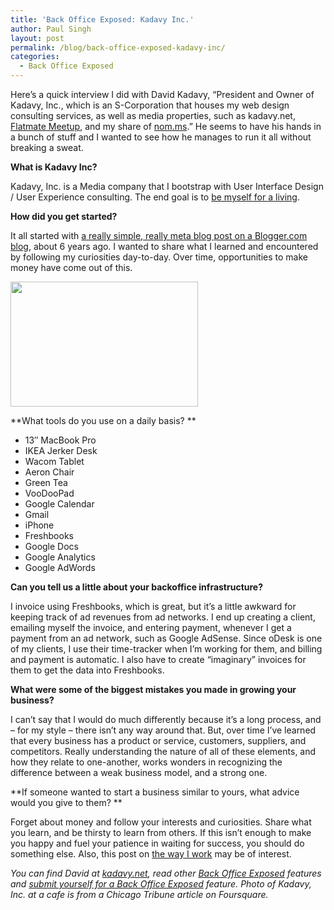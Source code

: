 ```yaml
---
title: 'Back Office Exposed: Kadavy Inc.'
author: Paul Singh
layout: post
permalink: /blog/back-office-exposed-kadavy-inc/
categories:
  - Back Office Exposed
---
```

Here&#8217;s a quick interview I did with David Kadavy, &#8220;President and Owner of Kadavy, Inc., which is an S-Corporation that houses my web design consulting services, as well as media properties, such as kadavy.net, [Flatmate Meetup][1], and my share of [nom.ms][2].&#8221; He seems to have his hands in a bunch of stuff and I wanted to see how he manages to run it all without breaking a sweat.

**<!--more-->**

**What is Kadavy Inc?**

Kadavy, Inc. is a Media company that I bootstrap with User Interface Design / User Experience consulting. The end goal is to <a href="http://www.kadavy.net/blog/posts/be-yourself-for-a-living-the-vision/" target="_blank">be myself for a living</a>.

**How did you get started?**

It all started with <a href="http://www.kadavy.net/blog/posts/my-first-blog/" target="_blank">a really simple, really meta blog post on a Blogger.com blog</a>, about 6 years ago. I wanted to share what I learned and encountered by following my curiosities day-to-day. Over time, opportunities to make money have come out of this.

[<img class="size-full wp-image-810  alignright" title="Photo of Kadavy, Inc. at a cafe is from a Chicago Tribune article on Foursquare" src="http://resultsjunkies.psd2live.com/wp-content/uploads/2010/05/foursquare_noble_tree-300x200.jpg" alt="" width="300" height="200" />][3]

**What tools do you use on a daily basis? **

  * 13&#8243; MacBook Pro
  * IKEA Jerker Desk
  * Wacom Tablet
  * Aeron Chair
  * Green Tea
  * VooDooPad
  * Google Calendar
  * Gmail
  * iPhone
  * Freshbooks
  * Google Docs
  * Google Analytics
  * Google AdWords

**Can you tell us a little about your backoffice infrastructure?**

I invoice using Freshbooks, which is great, but it&#8217;s a little awkward for keeping track of ad revenues from ad networks. I end up creating a client, emailing myself the invoice, and entering payment, whenever I get a payment from an ad network, such as Google AdSense. Since oDesk is one of my clients, I use their time-tracker when I&#8217;m working for them, and billing and payment is automatic. I also have to create &#8220;imaginary&#8221; invoices for them to get the data into Freshbooks.

**What were some of the biggest mistakes you made in growing your business?**

I can&#8217;t say that I would do much differently because it&#8217;s a long process, and &#8211; for my style &#8211; there isn&#8217;t any way around that. But, over time I&#8217;ve learned that every business has a product or service, customers, suppliers, and competitors. Really understanding the nature of all of these elements, and how they relate to one-another, works wonders in recognizing the difference between a weak business model, and a strong one.

**If someone wanted to start a business similar to yours, what advice would you give to them? **

Forget about money and follow your interests and curiosities. Share what you learn, and be thirsty to learn from others. If this isn&#8217;t enough to make you happy and fuel your patience in waiting for success, you should do something else. Also, this post on <a href="http://www.kadavy.net/blog/posts/the-way-i-work/" target="_blank">the way I work</a> may be of interest.

*You can find David at <a href="http://www.kadavy.net/" target="_blank">kadavy.net</a>, read other <a href="http://www.resultsjunkies.com/blog/category/back-office-exposed/" target="_blank">Back Office Exposed</a> features and <a href="https://spreadsheets.google.com/viewform?formkey=dDJRdWdkYWlycEVDc3ZQSWUtUVlfeFE6MQ" target="_blank">submit yourself for a Back Office Exposed</a> feature. Photo of Kadavy, Inc. at a cafe is from a Chicago Tribune article on Foursquare.*

 [1]: http://www.kadavy.net/blog/posts/flatmate-meetup-lets-you-meet-potential-roommates-face-to-face-and-have-a-great-time/
 [2]: http://nom.ms/
 [3]: http://resultsjunkies.psd2live.com/wp-content/uploads/2010/05/foursquare_noble_tree-300x200.jpg
